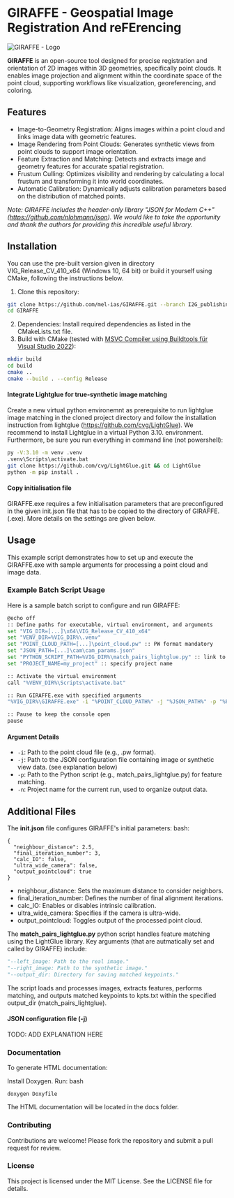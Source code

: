 # GIRAFFE -  Geospatial Image Registration And reFErencing

![GIRAFFE - Logo](https://github.com/mel-ias/GIRAFFE/blob/I2G_publishing/GIRAFFE/docs/logo/banner.png?raw=true)

**GIRAFFE** is an open-source tool designed for precise registration and orientation of 2D images within 3D geometries, specifically point clouds. It enables image projection and alignment within the coordinate space of the point cloud, supporting workflows like visualization, georeferencing, and coloring.

## Features
- Image-to-Geometry Registration: Aligns images within a point cloud and links image data with geometric features.
- Image Rendering from Point Clouds: Generates synthetic views from point clouds to support image orientation.
- Feature Extraction and Matching: Detects and extracts image and geometry features for accurate spatial registration.
- Frustum Culling: Optimizes visibility and rendering by calculating a local frustum and transforming it into world coordinates.
- Automatic Calibration: Dynamically adjusts calibration parameters based on the distribution of matched points.

*Note: GIRAFFE includes the header-only library "JSON for Modern C++" (https://github.com/nlohmann/json). We would like to take the opportunity and thank the authors for providing this incredible useful library.*


## Installation

You can use the pre-built version given in directory VIG_Release_CV_410_x64 (Windows 10, 64 bit) or build it yourself using CMake, following the instructions below.

1. Clone this repository:
```bash
git clone https://github.com/mel-ias/GIRAFFE.git --branch I2G_publishing
cd GIRAFFE
```
2. Dependencies: Install required dependencies as listed in the CMakeLists.txt file.
3. Build with CMake (tested with [MSVC Compiler using Buildtools für Visual Studio 2022](https://visualstudio.microsoft.com/de/downloads/#build-tools-for-visual-studio-2022 "MSVC Compiler using Buildtools für Visual Studio 2022")):

```bash
mkdir build
cd build
cmake ..
cmake --build . --config Release
```

#### Integrate Lightglue for true-synthetic image matching
Create a new virtual python environemnt as prerequisite to run lightglue image matching in the cloned project directory and follow the installation instruction from lightglue (https://github.com/cvg/LightGlue).  We recommend to install Lightglue in a virtual Python 3.10. environment. Furthermore, be sure you run everything in command line (not powershell):

```bash
py -V:3.10 -m venv .venv
.venv\Scripts\activate.bat
git clone https://github.com/cvg/LightGlue.git && cd LightGlue
python -m pip install .
```

#### Copy initialisation file
GIRAFFE.exe requires a few initialisation parameters that are preconfigured in the given init.json file that has to be copied to the directory of GIRAFFE.(.exe). More details on the settings are given below.

## Usage
This example script demonstrates how to set up and execute the GIRAFFE.exe with sample arguments for processing a point cloud and image data.

### Example Batch Script Usage
Here is a sample batch script to configure and run GIRAFFE:

```bash
@echo off
:: Define paths for executable, virtual environment, and arguments
set "VIG_DIR=[...]\x64\VIG_Release_CV_410_x64"
set "VENV_DIR=%VIG_DIR%\.venv"
set "POINT_CLOUD_PATH=[...]\point_cloud.pw" :: PW format mandatory
set "JSON_PATH=[...]\cam\cam_params.json"
set "PYTHON_SCRIPT_PATH=%VIG_DIR%\match_pairs_lightglue.py" :: link to the provided python file that executes lightglue-based matching
set "PROJECT_NAME=my_project" :: specify project name

:: Activate the virtual environment
call "%VENV_DIR%\Scripts\activate.bat"

:: Run GIRAFFE.exe with specified arguments
"%VIG_DIR%\GIRAFFE.exe" -i "%POINT_CLOUD_PATH%" -j "%JSON_PATH%" -p "%PYTHON_SCRIPT_PATH%" -n "%PROJECT_NAME%"

:: Pause to keep the console open
pause
```
#### Argument Details
- `-i`: Path to the point cloud file (e.g., .pw format).
- `-j`: Path to the JSON configuration file containing image or synthetic view data. (see explanation below)
- `-p`: Path to the Python script (e.g., match_pairs_lightglue.py) for feature matching.
- `-n`: Project name for the current run, used to organize output data.

## Additional Files
The **init.json** file configures GIRAFFE's initial parameters:
bash:
```
{
  "neighbour_distance": 2.5,
  "final_iteration_number": 3,
  "calc_IO": false,
  "ultra_wide_camera": false,
  "output_pointcloud": true
}
```

- neighbour_distance: Sets the maximum distance to consider neighbors.
- final_iteration_number: Defines the number of final alignment iterations.
- calc_IO: Enables or disables intrinsic calibration.
- ultra_wide_camera: Specifies if the camera is ultra-wide.
- output_pointcloud: Toggles output of the processed point cloud.

The **match_pairs_lightglue.py** python script handles feature matching using the LightGlue library. Key arguments (that are autmatically set and called by GIRAFFE) include:

```python
"--left_image: Path to the real image."
"--right_image: Path to the synthetic image."
"--output_dir: Directory for saving matched keypoints."
```
The script loads and processes images, extracts features, performs matching, and outputs matched keypoints to kpts.txt within the specified output_dir (match_pairs_lightglue).

#### JSON configuration file (-j)

TODO: ADD EXPLANATION HERE


### Documentation

To generate HTML documentation:

Install Doxygen.
Run:
bash

`
doxygen Doxyfile
`

The HTML documentation will be located in the docs folder.

### Contributing
Contributions are welcome! Please fork the repository and submit a pull request for review.

### License
This project is licensed under the MIT License. See the LICENSE file for details.